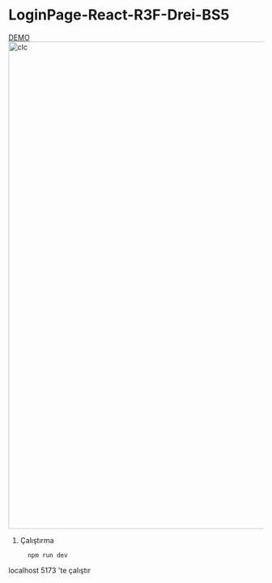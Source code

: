 # LoginPage-React-R3F-Drei-BS5

<a href="https://loginpage-react-r3f-bs-drei.netlify.app//">DEMO</a>
</br>
<img width="960" alt="clc" src="https://user-images.githubusercontent.com/96357374/229351421-0dcc290f-22d1-44bf-aa06-a28e546968d5.png">
</br>
1. Çalıştırma
    ```ş
      npm run dev 
    ```
<p>localhost 5173 'te çalıştır</p>
